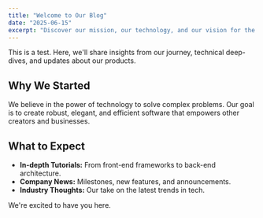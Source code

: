 ```yaml
---
title: "Welcome to Our Blog"
date: "2025-06-15"
excerpt: "Discover our mission, our technology, and our vision for the future of building great things."
---
```


This is a test. Here, we'll share insights from our journey, technical deep-dives, and updates about our products.

## Why We Started

We believe in the power of technology to solve complex problems. Our goal is to create robust, elegant, and efficient software that empowers other creators and businesses.

## What to Expect

- **In-depth Tutorials:** From front-end frameworks to back-end architecture.
- **Company News:** Milestones, new features, and announcements.
- **Industry Thoughts:** Our take on the latest trends in tech.

We're excited to have you here.

